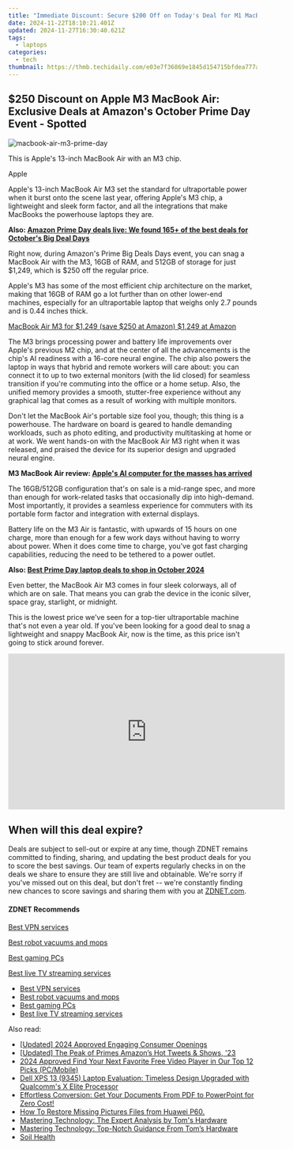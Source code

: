 ```yaml
---
title: "Immediate Discount: Secure $200 Off on Today's Deal for M1 MacBook Air - Exclusive Offer by ZDNet"
date: 2024-11-22T18:10:21.401Z
updated: 2024-11-27T16:30:40.621Z
tags:
  - laptops
categories:
  - tech
thumbnail: https://thmb.techidaily.com/e03e7f36869e1845d154715bfdea777a291cb2eaca41f020a72559cf27e30f77.jpg
---
```


## $250 Discount on Apple M3 MacBook Air: Exclusive Deals at Amazon's October Prime Day Event - Spotted

![macbook-air-m3-prime-day](https://www.zdnet.com/a/img/resize/04cec3e952878abb16dcd5f03c5f2b9332961ebf/2024/10/08/97825fc7-9897-49a6-91c5-87fdc837e739/macbook-air-m3-prime-day.jpg?auto=webp&width=1280)

This is Apple's 13-inch MacBook Air with an M3 chip.

Apple

Apple's 13-inch MacBook Air M3 set the standard for ultraportable power when it burst onto the scene last year, offering Apple's M3 chip, a lightweight and sleek form factor, and all the integrations that make MacBooks the powerhouse laptops they are. 

**Also: [Amazon Prime Day deals live: We found 165+ of the best deals for October's Big Deal Days](https://www.zdnet.com/article/best-amazon-prime-day-deals-2024-10-08/)**

Right now, during Amazon's Prime Big Deals Days event, you can snag a MacBook Air with the M3, 16GB of RAM, and 512GB of storage for just $1,249, which is $250 off the regular price. 

Apple's M3 has some of the most efficient chip architecture on the market, making that 16GB of RAM go a lot further than on other lower-end machines, especially for an ultraportable laptop that weighs only 2.7 pounds and is 0.44 inches thick. 

[MacBook Air M3 for $1,249 (save $250 at Amazon) $1,249 at Amazon](https://buy.geni.us/Proxy.ashx?TSID=368250&GR%5FURL=https%3A%2F%2Fwww.amazon.com%2FApple-2024-MacBook-13-inch-Laptop%2Fdp%2FB0CX24BNQC%3Ftag%3Dzd-buy-button-20%26ascsubtag%3D%5F%5FCOM%5FCLICK%5FID%5F%5F%7C9fd3960f-980b-47a8-a07d-170b9a739480%7Cdtp&dtb=1)

The M3 brings processing power and battery life improvements over Apple's previous M2 chip, and at the center of all the advancements is the chip's AI readiness with a 16-core neural engine. The chip also powers the laptop in ways that hybrid and remote workers will care about: you can connect it to up to two external monitors (with the lid closed) for seamless transition if you're commuting into the office or a home setup. Also, the unified memory provides a smooth, stutter-free experience without any graphical lag that comes as a result of working with multiple monitors.

Don't let the MacBook Air's portable size fool you, though; this thing is a powerhouse. The hardware on board is geared to handle demanding workloads, such as photo editing, and productivity multitasking at home or at work. We went hands-on with the MacBook Air M3 right when it was released, and praised the device for its superior design and upgraded neural engine. 

**M3 MacBook Air review: [Apple's AI computer for the masses has arrived](https://www.zdnet.com/article/m3-macbook-air-review/)**

The 16GB/512GB configuration that's on sale is a mid-range spec, and more than enough for work-related tasks that occasionally dip into high-demand. Most importantly, it provides a seamless experience for commuters with its portable form factor and integration with external displays. 

Battery life on the M3 Air is fantastic, with upwards of 15 hours on one charge, more than enough for a few work days without having to worry about power. When it does come time to charge, you've got fast charging capabilities, reducing the need to be tethered to a power outlet.

**Also: [Best Prime Day laptop deals to shop in October 2024](https://www.zdnet.com/article/best-prime-day-laptop-deals-2024-10-08/)**

Even better, the MacBook Air M3 comes in four sleek colorways, all of which are on sale. That means you can grab the device in the iconic silver, space gray, starlight, or midnight. 

This is the lowest price we've seen for a top-tier ultraportable machine that's not even a year old. If you've been looking for a good deal to snag a lightweight and snappy MacBook Air, now is the time, as this price isn't going to stick around forever.

<!-- affiliate ads begin -->
<iframe width="560" height="315" src="https://www.youtube.com/embed/QPAKth3O_5c?si=M69YSY0Mk_gsdU0Q&autoplay=1" title="YouTube video player" frameborder="0" allow="accelerometer; autoplay; clipboard-write; encrypted-media; gyroscope; picture-in-picture; web-share" referrerpolicy="strict-origin-when-cross-origin" allowfullscreen></iframe>
<!-- affiliate ads end -->

## When will this deal expire?

Deals are subject to sell-out or expire at any time, though ZDNET remains committed to finding, sharing, and updating the best product deals for you to score the best savings. Our team of experts regularly checks in on the deals we share to ensure they are still live and obtainable. We're sorry if you've missed out on this deal, but don't fret -- we're constantly finding new chances to score savings and sharing them with you at [ZDNET.com](https://www.zdnet.com/). 

#### **ZDNET** Recommends

[Best VPN services](https://www.zdnet.com/article/best-vpn/ "Best VPN services")

[Best robot vacuums and mops](https://www.zdnet.com/article/best-robot-vacuum-mop/ "Best robot vacuums and mops")

[Best gaming PCs](https://www.zdnet.com/article/best-gaming-pc/ "Best gaming PCs")

[Best live TV streaming services](https://www.zdnet.com/article/best-live-tv-streaming-service/ "Best live TV streaming services")

* [Best VPN services](https://www.zdnet.com/article/best-vpn/ "Best VPN services")
* [Best robot vacuums and mops](https://www.zdnet.com/article/best-robot-vacuum-mop/ "Best robot vacuums and mops")
* [Best gaming PCs](https://www.zdnet.com/article/best-gaming-pc/ "Best gaming PCs")
* [Best live TV streaming services](https://www.zdnet.com/article/best-live-tv-streaming-service/ "Best live TV streaming services")

<ins class="adsbygoogle"
     style="display:block"
     data-ad-format="autorelaxed"
     data-ad-client="ca-pub-7571918770474297"
     data-ad-slot="1223367746"></ins>

<ins class="adsbygoogle"
     style="display:block"
     data-ad-client="ca-pub-7571918770474297"
     data-ad-slot="8358498916"
     data-ad-format="auto"
     data-full-width-responsive="true"></ins>

<span class="atpl-alsoreadstyle">Also read:</span>
<div><ul>
<li><a href="https://vp-tips.techidaily.com/updated-2024-approved-engaging-consumer-openings/"><u>[Updated] 2024 Approved Engaging Consumer Openings</u></a></li>
<li><a href="https://twitter-clips.techidaily.com/updated-the-peak-of-primes-amazons-hot-tweets-and-shows-23/"><u>[Updated] The Peak of Primes Amazon’s Hot Tweets & Shows, '23</u></a></li>
<li><a href="https://some-techniques.techidaily.com/2024-approved-find-your-next-favorite-free-video-player-in-our-top-12-picks-pcmobile/"><u>2024 Approved Find Your Next Favorite Free Video Player in Our Top 12 Picks (PC/Mobile)</u></a></li>
<li><a href="https://hardware-reviews.techidaily.com/dell-xps-13-9345-laptop-evaluation-timeless-design-upgraded-with-qualcomms-x-elite-processor/"><u>Dell XPS 13 (9345) Laptop Evaluation: Timeless Design Upgraded with Qualcomm's X Elite Processor</u></a></li>
<li><a href="https://discover-fantastic.techidaily.com/effortless-conversion-get-your-documents-from-pdf-to-powerpoint-for-zero-cost/"><u>Effortless Conversion: Get Your Documents From PDF to PowerPoint for Zero Cost!</u></a></li>
<li><a href="https://blog-min.techidaily.com/how-to-restore-missing-pictures-files-from-huawei-p60-by-fonelab-android-recover-pictures/"><u>How To Restore Missing Pictures Files from Huawei P60.</u></a></li>
<li><a href="https://hardware-reviews.techidaily.com/mastering-technology-the-expert-analysis-by-toms-hardware/"><u>Mastering Technology: The Expert Analysis by Tom's Hardware</u></a></li>
<li><a href="https://hardware-reviews.techidaily.com/mastering-technology-top-notch-guidance-from-toms-hardware/"><u>Mastering Technology: Top-Notch Guidance From Tom’s Hardware</u></a></li>
<li><a href="https://hardware-reviews.techidaily.com/soil-health/"><u>Soil Health</u></a></li>
</ul></div>

